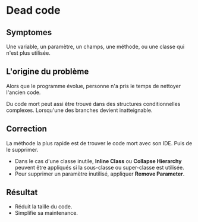 # Dead code

## Symptomes

Une variable, un paramètre, un champs, une méthode, ou une classe qui n'est plus utilisée.

## L'origine du problème

Alors que le programme évolue, personne n'a pris le temps de nettoyer l'ancien code.

Du code mort peut assi être trouvé dans des structures conditionnelles complexes. Lorsqu'une des branches devient inatteignable.

## Correction

La méthode la plus rapide est de trouver le code mort avec son IDE. Puis de le supprimer.

- Dans le cas d'une classe inutile, __Inline Class__ ou __Collapse Hierarchy__ peuvent être appliqués si la sous-classe ou super-classe est utilisée.
- Pour supprimer un paramètre inutilisé, appliquer __Remove Parameter__.

## Résultat

- Réduit la taille du code.
- Simplifie sa maintenance.

